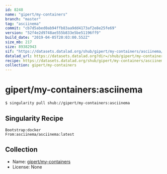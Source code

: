 ```yaml
---
id: 8248
name: "gipert/my-containers"
branch: "master"
tag: "asciinema"
commit: "cb7d5abed0ab94ffb83aa9dd4173af2e8e25fe69"
version: "52f4e2d9748ae555b833e5be51196ff9"
build_date: "2019-04-05T20:03:00.552Z"
size_mb: 217
size: 89382943
sif: "https://datasets.datalad.org/shub/gipert/my-containers/asciinema/2019-04-05-cb7d5abe-52f4e2d9/52f4e2d9748ae555b833e5be51196ff9.simg"
datalad_url: https://datasets.datalad.org?dir=/shub/gipert/my-containers/asciinema/2019-04-05-cb7d5abe-52f4e2d9/
recipe: https://datasets.datalad.org/shub/gipert/my-containers/asciinema/2019-04-05-cb7d5abe-52f4e2d9/Singularity
collection: gipert/my-containers
---
```


# gipert/my-containers:asciinema

```bash
$ singularity pull shub://gipert/my-containers:asciinema
```

## Singularity Recipe

```singularity
Bootstrap:docker
From:asciinema/asciinema:latest
```

## Collection

 - Name: [gipert/my-containers](https://github.com/gipert/my-containers)
 - License: None

